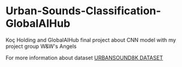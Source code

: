 # Urban-Sounds-Classification-GlobalAIHub

Koç Holding and GlobalAIHub final project about CNN model with my project group W&W's Angels

For more information about dataset [URBANSOUND8K DATASET](https://urbansounddataset.weebly.com/urbansound8k.html)
